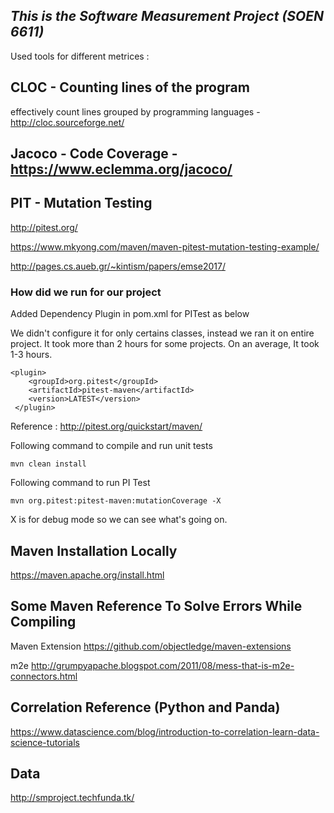 ## *This is the Software Measurement Project (SOEN 6611)*

Used tools for different metrices :

## CLOC - Counting lines of the program 

effectively count lines grouped by programming languages - http://cloc.sourceforge.net/

## Jacoco - Code Coverage - https://www.eclemma.org/jacoco/

## PIT - Mutation Testing 

http://pitest.org/

https://www.mkyong.com/maven/maven-pitest-mutation-testing-example/

http://pages.cs.aueb.gr/~kintism/papers/emse2017/

### How did we run for our project

Added Dependency Plugin in pom.xml for PITest as below

We didn't configure it for only certains classes, instead we ran it on entire project. It took more than 2 hours for some projects. On an average, It took 1-3 hours.

```
<plugin>
    <groupId>org.pitest</groupId>
    <artifactId>pitest-maven</artifactId>
    <version>LATEST</version>
 </plugin>
```
Reference : http://pitest.org/quickstart/maven/

Following command to compile and run unit tests

```
mvn clean install
```

Following command to run PI Test

```
mvn org.pitest:pitest-maven:mutationCoverage -X
```

X is for debug mode so we can see what's going on.

## Maven Installation Locally

https://maven.apache.org/install.html

## Some Maven Reference To Solve Errors While Compiling

Maven  Extension
https://github.com/objectledge/maven-extensions

m2e
http://grumpyapache.blogspot.com/2011/08/mess-that-is-m2e-connectors.html

## Correlation Reference (Python and Panda)

https://www.datascience.com/blog/introduction-to-correlation-learn-data-science-tutorials

## Data
http://smproject.techfunda.tk/